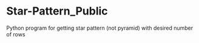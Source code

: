 # Star-Pattern_Public
Python program for getting star pattern (not pyramid) with desired number of rows
